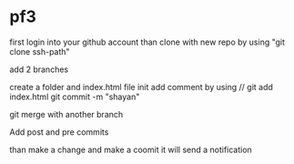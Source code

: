 # pf3
first login into your github account
than clone with new repo by using "git clone ssh-path"

add 2 branches

create a folder and index.html file init
add comment by using //
git add index.html
git commit -m "shayan"


git merge with another branch 

Add post and pre commits

than make a change
and make a coomit
it will send a notification
